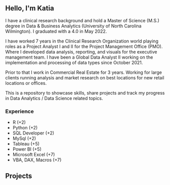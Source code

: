 ## Hello, I'm Katia
I have a clinical research background and hold a Master of Science (M.S.) degree in Data & Business Analytics (University of North Carolina Wilmington). I graduated with a 4.0 in May 2022. 
 
I have worked 7 years in the Clinical Research Organization world playing roles as a Project Analyst I and II for the Project Management Office (PMO). Where I developed data analysis, reporting, and visuals for the executive management team. I have been a Global Data Analyst II working on the implementation and processing of data types since October 2021.
 
Prior to that I work in Commercial Real Estate for 3 years. Working for large clients running analysis and market research on best locations for new retail locations or offices.


This is a repository to showcase skills, share projects and track my progress in Data Analytics / Data Science related topics.


### Experience 

* R (+2)
* Python (+2)
* SQL Developer (+2)
* MySql (+2)
* Tableau (+5)
* Power BI (+5)
* Microsoft Excel (+7)
* VBA, DAX, Macros (+7)

## Projects
